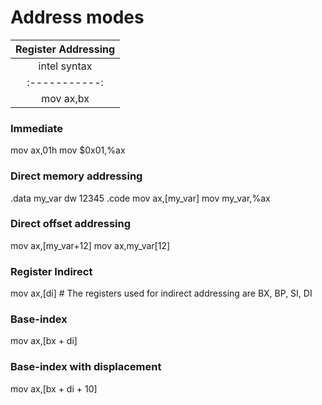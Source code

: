 # Address modes

|Register Addressing        |
|:-------------------------:|
|intel syntax |AT&T syntax|
|:-----------:|:---------:|
|mov ax,bx    |mov %bx,%ax|

### Immediate
  mov ax,01h
  mov $0x01,%ax
### Direct memory addressing
  .data
  my_var dw 12345
  .code
    mov ax,[my_var]
    mov my_var,%ax
### Direct offset addressing
  mov ax,[my_var+12]
  mov ax,my_var[12]
### Register Indirect
  mov ax,[di] # The registers used for indirect addressing are BX, BP, SI, DI
### Base-index
  mov ax,[bx + di]
### Base-index with displacement
  mov ax,[bx + di + 10]